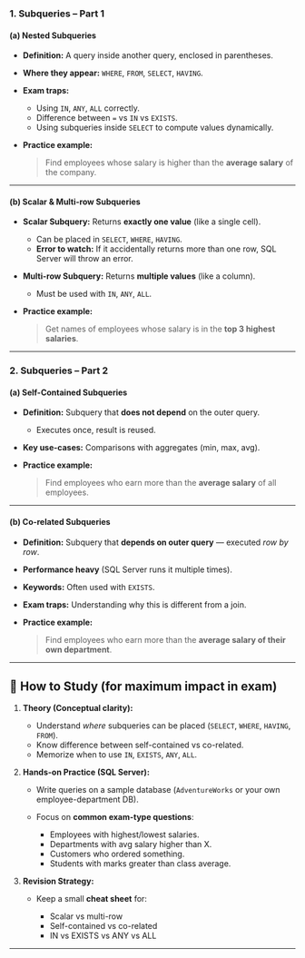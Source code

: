 ### 1. **Subqueries – Part 1**

#### (a) Nested Subqueries

* **Definition:** A query inside another query, enclosed in parentheses.
* **Where they appear:** `WHERE`, `FROM`, `SELECT`, `HAVING`.
* **Exam traps:**

  * Using `IN`, `ANY`, `ALL` correctly.
  * Difference between `=` vs `IN` vs `EXISTS`.
  * Using subqueries inside `SELECT` to compute values dynamically.
* **Practice example:**

  > Find employees whose salary is higher than the **average salary** of the company.

---

#### (b) Scalar & Multi-row Subqueries

* **Scalar Subquery:** Returns **exactly one value** (like a single cell).

  * Can be placed in `SELECT`, `WHERE`, `HAVING`.
  * **Error to watch:** If it accidentally returns more than one row, SQL Server will throw an error.
* **Multi-row Subquery:** Returns **multiple values** (like a column).

  * Must be used with `IN`, `ANY`, `ALL`.
* **Practice example:**

  > Get names of employees whose salary is in the **top 3 highest salaries**.

---

### 2. **Subqueries – Part 2**

#### (a) Self-Contained Subqueries

* **Definition:** Subquery that **does not depend** on the outer query.

  * Executes once, result is reused.
* **Key use-cases:** Comparisons with aggregates (min, max, avg).
* **Practice example:**

  > Find employees who earn more than the **average salary** of all employees.

---

#### (b) Co-related Subqueries

* **Definition:** Subquery that **depends on outer query** — executed *row by row*.
* **Performance heavy** (SQL Server runs it multiple times).
* **Keywords:** Often used with `EXISTS`.
* **Exam traps:** Understanding why this is different from a join.
* **Practice example:**

  > Find employees who earn more than the **average salary of their own department**.

---

## 🎯 How to Study (for maximum impact in exam)

1. **Theory (Conceptual clarity):**

   * Understand *where* subqueries can be placed (`SELECT`, `WHERE`, `HAVING`, `FROM`).
   * Know difference between self-contained vs co-related.
   * Memorize when to use `IN`, `EXISTS`, `ANY`, `ALL`.

2. **Hands-on Practice (SQL Server):**

   * Write queries on a sample database (`AdventureWorks` or your own employee-department DB).
   * Focus on **common exam-type questions**:

     * Employees with highest/lowest salaries.
     * Departments with avg salary higher than X.
     * Customers who ordered something.
     * Students with marks greater than class average.

3. **Revision Strategy:**

   * Keep a small **cheat sheet** for:

     * Scalar vs multi-row
     * Self-contained vs co-related
     * IN vs EXISTS vs ANY vs ALL

---